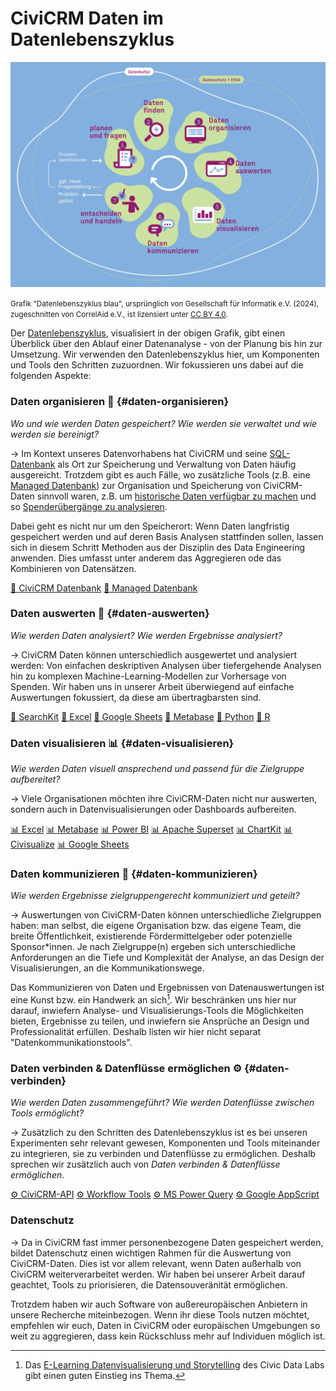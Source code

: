 # CiviCRM Daten im Datenlebenszyklus

<figure style="margin: 0">
<p>
  <img src="./images/datenlebenszyklus.png" alt="Darstellung der sieben Schritte des Datenlebenszyklus: planen &fragen, Daten finden, Daten organisieren, Daten auswerten, Daten visualiseren, Daten kommunizieren, entscheiden und handeln. Der Zyklus fängt dann wieder von vorne an. Rahmenthemen sind Datenschutz & Ethik sowie Datenkultur.">
  <figcaption><small>Grafik "Datenlebenszyklus blau", ursprünglich von Gesellschaft für Informatik e.V. (2024), zugeschnitten von CorrelAid e.V., ist lizensiert unter <a href="https://creativecommons.org/licenses/by/4.0/deed.de">CC BY 4.0</a>.</small></figcaption>
  </p>
</figure>

Der [Datenlebenszyklus](https://civic-data.de/datenlebenszyklus/), visualisiert in der obigen Grafik, gibt einen Überblick über den Ablauf einer Datenanalyse - von der Planung bis hin zur Umsetzung. 
Wir verwenden den Datenlebenszyklus hier, um Komponenten und Tools den Schritten zuzuordnen. Wir fokussieren uns dabei auf die folgenden Aspekte:

### Daten organisieren 💾 {#daten-organisieren}
*Wo und wie werden Daten gespeichert? Wie werden sie verwaltet und wie werden sie bereinigt?*

&rarr; Im Kontext unseres Datenvorhabens hat CiviCRM und seine [SQL-Datenbank](./tools/civicrm-datenbank.md) als Ort zur Speicherung und Verwaltung von Daten häufig ausgereicht. Trotzdem gibt es auch Fälle, wo zusätzliche Tools (z.B. eine [Managed Datenbank](./tools/managed-datenbank.md)) zur Organisation und Speicherung von CiviCRM-Daten sinnvoll waren, z.B. um [historische Daten verfügbar zu machen]() und so [Spenderübergänge zu analysieren]().

Dabei geht es nicht nur um den Speicherort: Wenn Daten langfristig gespeichert werden und auf deren Basis Analysen stattfinden sollen, lassen sich in diesem Schritt Methoden aus der Disziplin des Data Engineering anwenden. Dies umfasst unter anderem das Aggregieren ode das Kombinieren von Datensätzen.

[💾 CiviCRM Datenbank](./tools/civicrm-datenbank.md) [💾 Managed Datenbank](./tools/managed-datenbank.md)

### Daten auswerten 🔢  {#daten-auswerten}
*Wie werden Daten analysiert? Wie werden Ergebnisse analysiert?*

&rarr; CiviCRM Daten können unterschiedlich ausgewertet und analysiert werden: Von einfachen deskriptiven Analysen über tiefergehende Analysen hin zu komplexen Machine-Learning-Modellen zur Vorhersage von Spenden. Wir haben uns in unserer Arbeit überwiegend auf einfache Auswertungen fokussiert, da diese am übertragbarsten sind. 

[🔢 SearchKit](./tools/civicrm-searchkit-chartkit.md#searchkit) [🔢 Excel](./tools/excel.md) [🔢 Google Sheets](./tools/google-workspace.md#google-sheets) [🔢 Metabase](./tools/bi-tools.md#metabase) [🔢 Python](./tools/python-und-r.md#python) [🔢 R](./tools/python-und-r.md#r) 


### Daten visualisieren 📊 {#daten-visualisieren}
*Wie werden Daten visuell ansprechend und passend für die Zielgruppe aufbereitet?*

&rarr; Viele Organisationen möchten ihre CiviCRM-Daten nicht nur auswerten, sondern auch in Datenvisualisierungen oder Dashboards aufbereiten. 

[📊 Excel](./tools/excel.md) [📊 Metabase](./tools/bi-tools.md#metabase) [📊 Power BI](./tools/bi-tools.md#power-bi) [📊 Apache Superset](./tools/bi-tools.md#superset) [📊 ChartKit](./tools/searchkit-chartkit.md#chartkit) [📊 Civisualize](./tools/civicrm-weitere-tools.md#civisualize) [📊 Google Sheets](./tools/google-workspace.md#google-sheets) 

### Daten kommunizieren 💬 {#daten-kommunizieren}
*Wie werden Ergebnisse zielgruppengerecht kommuniziert und geteilt?*

&rarr; Auswertungen von CiviCRM-Daten können unterschiedliche Zielgruppen haben: man selbst, die eigene Organisation bzw. das eigene Team, die breite Öffentlichkeit, existierende Fördermittelgeber oder potenzielle Sponsor\*innen. Je nach Zielgruppe(n) ergeben sich unterschiedliche Anforderungen an die Tiefe und Komplexität der Analyse, an das Design der Visualisierungen, an die Kommunikationswege.

Das Kommunizieren von Daten und Ergebnissen von Datenauswertungen ist eine Kunst bzw. ein Handwerk an sich[^note-datastorytelling]. Wir beschränken uns hier nur darauf, inwiefern Analyse- und Visualisierungs-Tools die Möglichkeiten bieten, Ergebnisse zu teilen, und inwiefern sie Ansprüche an Design und Professionalität erfüllen. Deshalb listen wir hier nicht separat "Datenkommunikationstools".

[^note-datastorytelling]: Das [E-Learning Datenvisualisierung und Storytelling](https://civic-data.de/bildungsangebote/e-learning-datenvisualisierung-und-storytelling/) des Civic Data Labs gibt einen guten Einstieg ins Thema. 

### Daten verbinden & Datenflüsse ermöglichen ⚙️ {#daten-verbinden}
*Wie werden Daten zusammengeführt? Wie werden Datenflüsse zwischen Tools ermöglicht?*

&rarr; Zusätzlich zu den Schritten des Datenlebenszyklus ist es bei unseren Experimenten sehr relevant gewesen, Komponenten und Tools miteinander zu integrieren, sie zu verbinden und Datenflüsse zu ermöglichen. Deshalb sprechen wir zusätzlich auch von *Daten verbinden & Datenflüsse ermöglichen*. 

[⚙️ CiviCRM-API](./tools/civicrm-api.md) [⚙️ Workflow Tools](./tools/workflow-tools.md) [⚙️ MS Power Query](./tools/excel.md#power-query) [⚙️ Google AppScript](./tools/google-workspace.md#google-appscript)

### Datenschutz
&rarr; Da in CiviCRM fast immer personenbezogene Daten gespeichert werden, bildet Datenschutz einen wichtigen Rahmen für die Auswertung von CiviCRM-Daten. Dies ist vor allem relevant, wenn Daten außerhalb von CiviCRM weiterverarbeitet werden. Wir haben bei unserer Arbeit darauf geachtet, Tools zu priorisieren, die Datensouveränität ermöglichen.

Trotzdem haben wir auch Software von außereuropäischen Anbietern in unsere Recherche miteinbezogen. Wenn ihr diese Tools nutzen möchtet, empfehlen wir euch, Daten in CiviCRM oder europäischen Umgebungen so weit zu aggregieren, dass kein Rückschluss mehr auf Individuen möglich ist.
